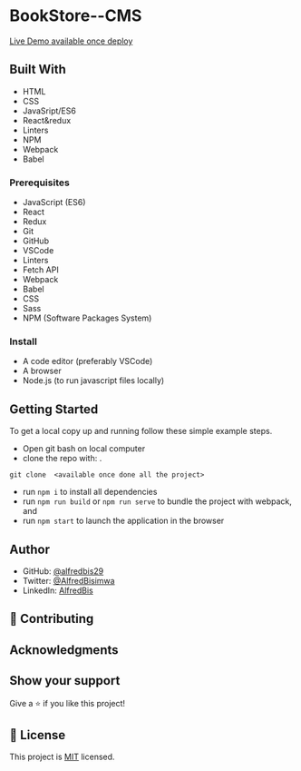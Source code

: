 # BookStore--CMS

> 
[Live Demo available once deploy]()

## Built With

- HTML
- CSS
- JavaSript/ES6
- React&redux
- Linters
- NPM
- Webpack
- Babel

### Prerequisites

- JavaScript (ES6)
- React
- Redux
- Git
- GitHub
- VSCode
- Linters
- Fetch API
- Webpack
- Babel
- CSS
- Sass
- NPM (Software Packages System)

### Install

- A code editor (preferably VSCode)
- A browser
- Node.js (to run javascript files locally)

## Getting Started

To get a local copy up and running follow these simple example steps.

- Open git bash on local computer
- clone the repo with:
  .

```
git clone  <available once done all the project>
```

- run `npm i` to install all dependencies
- run `npm run build` or `npm run serve` to bundle the project with webpack, and
- run `npm start` to launch the application in the browser

## Author

- GitHub: [@alfredbis29](https://github.com/Alfredbis29)
- Twitter: [@AlfredBisimwa](https://twitter.com/AlfredBisimwa1)
- LinkedIn: [AlfredBis](https://www.linkedin.com/in/kalumuna-bisimwa-0501a81a8/)

## 🤝 Contributing

## Acknowledgments

## Show your support

Give a ⭐️ if you like this project!

## 📝 License

This project is [MIT](https://github.com/Alfredbis29/blob/setup/MIT.md) licensed.
